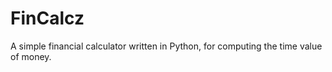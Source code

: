 # FinCalcz
A simple financial calculator written in Python, for computing the time value of money. 

